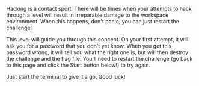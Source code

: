 Hacking is a contact sport.
There will be times when your attempts to hack through a level will result in irreparable damage to the workspace environment.
When this happens, don't panic, you can just restart the challenge!

This level will guide you through this concept.
On your first attempt, it will ask you for a password that you don't yet know.
When you get this password wrong, it will tell you what the right one is, but will then destroy the challenge and the flag file.
You'll need to restart the challenge (go back to this page and click the Start button below!) to try again.

Just start the terminal to give it a go.
Good luck!
